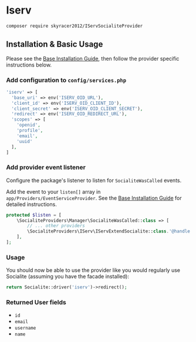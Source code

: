 # Iserv

```bash
composer require skyracer2012/IServSocialiteProvider
```

## Installation & Basic Usage

Please see the [Base Installation Guide](https://socialiteproviders.com/usage/), then follow the provider specific instructions below.

### Add configuration to `config/services.php`

```php
'iserv' => [
  'base_uri' => env('ISERV_OID_URL'),
  'client_id' => env('ISERV_OID_CLIENT_ID'),
  'client_secret' => env('ISERV_OID_CLIENT_SECRET'),
  'redirect' => env('ISERV_OID_REDIRECT_URL'),
  'scopes' => [
    'openid',
    'profile',
    'email',
    'uuid'
  ],
]
```

### Add provider event listener

Configure the package's listener to listen for `SocialiteWasCalled` events.

Add the event to your `listen[]` array in `app/Providers/EventServiceProvider`. See the [Base Installation Guide](https://socialiteproviders.com/usage/) for detailed instructions.

```php
protected $listen = [
    \SocialiteProviders\Manager\SocialiteWasCalled::class => [
        // ... other providers
        \SocialiteProviders\IServ\IServExtendSocialite::class.'@handle',
    ],
];
```

### Usage

You should now be able to use the provider like you would regularly use Socialite (assuming you have the facade installed):

```php
return Socialite::driver('iserv')->redirect();
```

### Returned User fields

- ``id``
- ``email``
- ``username``
- ``name``